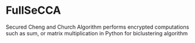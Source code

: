 # FullSeCCA
Secured Cheng and Church Algorithm performs encrypted computations such as sum, or matrix multiplication in Python for biclustering algorithm
